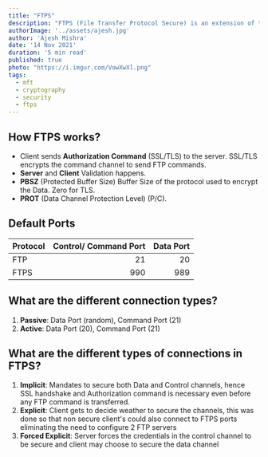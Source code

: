 ```yaml
---
title: "FTPS"
description: "FTPS (File Transfer Protocol Secure) is an extension of the popular File Transfer Protocol that supports Transport Layer Security (TLS) and the new defunct Secure Sockets Layer (SSL)."
authorImage: '../assets/ajesh.jpg'
author: 'Ajesh Mishra'
date: '14 Nov 2021'
duration: '5 min read'
published: true
photo: "https://i.imgur.com/VowXwXl.png"
tags:
  - mft
  - cryptography
  - security
  - ftps
---
```


<div id="article-header"></div>


## How FTPS works?

- Client sends **Authorization Command** (SSL/TLS) to the server. SSL/TLS encrypts the command channel to send FTP commands. 
- **Server** and **Client** Validation happens.
- **PBSZ** (Protected Buffer Size) Buffer Size of the protocol used to encrypt the Data. Zero for TLS.
- **PROT** (Data Channel Protection Level) (P/C).


## Default Ports

| Protocol | Control/ Command Port | Data Port     |
| :---     |                 ----: |          ---: |
| FTP      | 21                    | 20            |
| FTPS     | 990                   | 989           |


## What are the different connection types?

1. **Passive**: Data Port (random), Command Port (21)
2. **Active**: Data Port (20), Command Port (21)


## What are the different types of connections in FTPS?

1. **Implicit**: Mandates to secure both Data and Control channels, hence SSL handshake and Authorization command is necessary even before any FTP command is transferred.
2. **Explicit**: Client gets to decide weather to secure the channels, this was done so that non secure client's could also connect to FTPS ports eliminating the need to configure 2 FTP servers
3. **Forced Explicit**: Server forces the credentials in the control channel to be secure and client may choose to secure the data channel

<div id="article-footer"></div>
